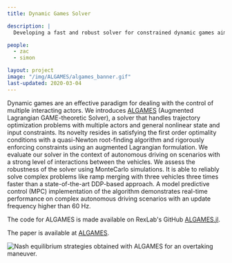 ```yaml
---
title: Dynamic Games Solver

description: |
  Developing a fast and robust solver for constrained dynamic games aimed at identifying Nash equilibrium strategies. 

people:
  - zac
  - simon

layout: project
image: "/img/ALGAMES/algames_banner.gif"
last-updated: 2020-03-04
---
```


Dynamic games are an effective paradigm for dealing with the control of multiple interacting actors. We introduces [ALGAMES](https://github.com/RoboticExplorationLab/ALGAMES.jl.git) (Augmented Lagrangian GAME-theoretic Solver), a solver that handles trajectory optimization problems with multiple actors and general nonlinear state and input constraints. Its novelty resides in satisfying the first order optimality conditions with a quasi-Newton root-finding algorithm and rigorously enforcing constraints using an augmented Lagrangian formulation. We evaluate our solver in the context of autonomous driving on scenarios with a strong level of interactions between the vehicles. We assess the robustness of the solver using MonteCarlo simulations. It is able to reliably solve complex problems like ramp merging with three vehicles three times faster than a state-of-the-art DDP-based approach. A model predictive control (MPC) implementation of the algorithm demonstrates real-time performance on complex autonomous driving scenarios with an update frequency higher than 60 Hz.



<!-- The main results obtained demonstrating ALGAMES performance are presented in this short video. 
[![ALGAMES](/img/algames_video.png)](https://www.youtube.com/watch?v=ZvaVNvw5fYw "ALGAMES") -->

The code for ALGAMES is made available on RexLab's GitHub [ALGAMES.jl](https://github.com/RoboticExplorationLab/ALGAMES.jl.git).

The paper is available at [ALGAMES](https://roboticexplorationlab.org/papers/ALGAMES.pdf).

<!-- ![Nash equilibrium strategies obtained with ALGAMES on a ramp merging scenario.](/img/ramp_merging.gif) -->

<!-- ![Nash equilibrium strategies obtained with ALGAMES on a lane changing scenario.](/img/lane_changing.gif) -->

![Nash equilibrium strategies obtained with ALGAMES for an overtaking maneuver.](/img/ALGAMES/overtaking_landscape.gif)

